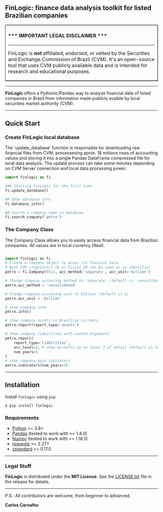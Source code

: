 ## FinLogic: finance data analysis toolkit for listed Brazilian companies


<table border=1 cellpadding=10><tr><td>

#### \*\*\* IMPORTANT LEGAL DISCLAIMER \*\*\*

---

FinLogic is **not** affiliated, endorsed, or vetted by the Securities and
Exchange Commission of Brazil (CVM). It's an open-source tool that uses CVM
publicly available data and is intended for research and educational purposes.

</td></tr></table>

---

**FinLogic** offers a Pythonic/Pandas way to analyze financial data of listed
companies in Brazil from information made publicly avaible by local securities
market authority (CVM).

---

## Quick Start

### Create FinLogic local database

The 'update_database' function is responsible for downloading raw financial
files from CVM, processesing aprox. 18 millions rows of accounting values and
storing it into a single Pandas DataFrame compressed file for local data
analysis. The update process can take some minutes depending on CVM Server
connection and local data processing power.

```python
import finlogic as fi

### Starting FinLogic for the first time
fi.update_database()

## Show database info
fi.database_info()

## Search a company name in database
fi.search_company('petro')
```

### The Company Class

The Company Class allows you to easily access financial data from Brazilian
companies. All values are in local currency (Real).
```python

import finlogic as fi
# Create a Company object to acces its fiancial data.
# Both CVM (regulator) ID or Fiscal ID can be used as an identifier.
petro = fi.Company(9512, acc_method='separate', acc_unit='million')

# Change company accouting method to 'separate' (default is 'consolidated')
petro.acc_method = 'consolidated'

# Change company accouting unit to billion (default is 1)
petro.acc_unit = 'billion'

# show company info
petro.info()

# show company assets in Brazilian currency 
petro.report(report_type='assets')

# show company liabilities with custom arguments
petro.report(
    report_type='liabilities',
    acc_level=3, # show accounts up to level 3 of detail (default is to show all accounts)
    num_years=5
)
# show company main indicators
petro.indicators(num_years=5)
```
---
## Installation

Install `finlogic` using `pip`:

``` {.sourceCode .bash}
$ pip install finlogic
```

### Requirements

-   [Python](https://www.python.org) \>= 3.8+
-   [Pandas](https://github.com/pydata/pandas) (tested to work with \>= 1.4.0)
-   [Numpy](http://www.numpy.org) (tested to work with \>= 1.18.5)
-   [requests](http://docs.python-requests.org/en/master/) \>= 2.27.1
-   [zstandard](https://pypi.org/project/zstandard/) \>= 0.17.0

---

### Legal Stuff

**FinLogic** is distributed under the **MIT License**. See
the [LICENSE.txt](./LICENSE.txt) file in the release for details.

---

P.S.: All contributors are welcome, from beginner to advanced.

**Carlos Carvalho**